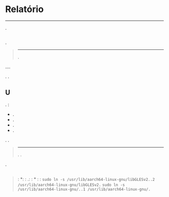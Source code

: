 # Relatório
****

.

## 

.

> ****
>
> .

....

.
.

## U

.  :

- .
- .
- .
- .

. .

> ****
>
> . .

.



## 

>  :
> *: : .: : *
>  :  :
> ```sudo ln -s /usr/lib/aarch64-linux-gnu/libGLESv2..2 /usr/lib/aarch64-linux-gnu/libGLESv2.```
> ```sudo ln -s /usr/lib/aarch64-linux-gnu/..1 /usr/lib/aarch64-linux-gnu/.```

